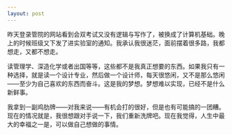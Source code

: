 ```yaml
---
layout: post
---
```

昨天登录管院的网站看到会双考试又没有逻辑与写作了，被换成了计算机基础。晚上的时候班级又下发了进实验室的通知。我承认我很迷茫，面前摆着很多路，我都想走，又都不想走。

读管理学、深造化学或者出国等等，这些都不是我真正想要的东西。如果我只有一种选择，就是读一个设计专业，然后做一个设计师，每天很悠闲，又不是那么悠闲——至少为自己喜欢的东西而奋斗。这是我的梦想。梦想难以实现，已经不是什么新鲜事。

我拿到一副鸡肋牌——对我来说——有机会打的很好，但是也有可能搞的一团糟。现在的情况就是，我很想跟对手说一下，我们重新洗牌吧。现在我觉得，人生中最大的幸福之一是，可以做自己想做的事情。